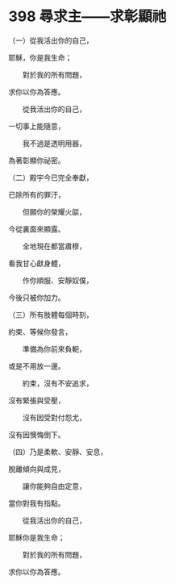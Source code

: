 # 398 尋求主——求彰顯祂

（一）從我活出你的自己，

耶穌，你是我生命；

　　對於我的所有問題，

求你以你為答應。

　　從我活出你的自己，

一切事上能隨意，

　　我不過是透明用器，

為著彰顯你祕密。

（二）殿宇今已完全奉獻，

已除所有的罪汙，

　　但願你的榮耀火燄，

今從裏面來顯露。

　　全地現在都當肅穆，

看我甘心獻身體，

　　作你順服、安靜奴僕，

今後只被你加力。

（三）所有肢體每個時刻，

約束、等候你發言，

　　準備為你前來負軛，

或是不用放一邊。

　　約束，沒有不安追求，

沒有緊張與受壓，

　　沒有因受對付怨尤，

沒有因懊悔倒下。

（四）乃是柔軟、安靜、安息，

脫離傾向與成見，

　　讓你能夠自由定意，

當你對我有指點。

　　從我活出你的自己，

耶穌你是我生命；

　　對於我的所有問題，

求你以你為答應。

